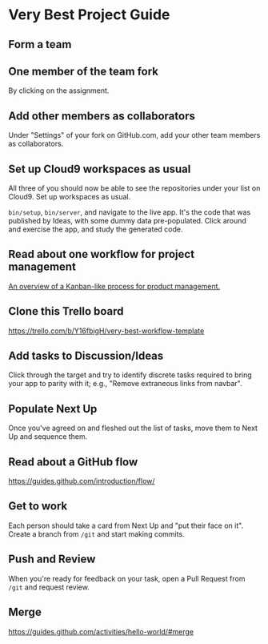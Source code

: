 # Very Best Project Guide

## Form a team

## One member of the team fork

By clicking on the assignment.

## Add other members as collaborators

Under "Settings" of your fork on GitHub.com, add your other team members as collaborators.

## Set up Cloud9 workspaces as usual

All three of you should now be able to see the repositories under your list on Cloud9. Set up workspaces as usual.

`bin/setup`, `bin/server`, and navigate to the live app. It's the code that was published by Ideas, with some dummy data pre-populated. Click around and exercise the app, and study the generated code.

## Read about one workflow for project management

[An overview of a Kanban-like process for product management.](https://robots.thoughtbot.com/how-we-use-trello-for-product-development)

## Clone this Trello board

https://trello.com/b/Y16fbigH/very-best-workflow-template

## Add tasks to Discussion/Ideas

Click through the target and try to identify discrete tasks required to bring your app to parity with it; e.g., "Remove extraneous links from navbar".

## Populate Next Up

Once you've agreed on and fleshed out the list of tasks, move them to Next Up and sequence them.

## Read about a GitHub flow

https://guides.github.com/introduction/flow/

## Get to work

Each person should take a card from Next Up and "put their face on it". Create a branch from `/git` and start making commits.

## Push and Review

When you're ready for feedback on your task, open a Pull Request from `/git` and request review.

## Merge

https://guides.github.com/activities/hello-world/#merge